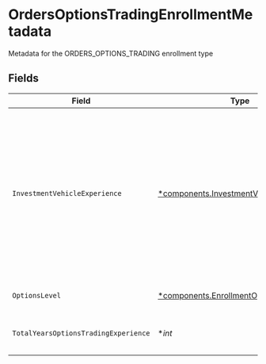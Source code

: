# OrdersOptionsTradingEnrollmentMetadata

Metadata for the ORDERS_OPTIONS_TRADING enrollment type


## Fields

| Field                                                                                                                                                         | Type                                                                                                                                                          | Required                                                                                                                                                      | Description                                                                                                                                                   | Example                                                                                                                                                       |
| ------------------------------------------------------------------------------------------------------------------------------------------------------------- | ------------------------------------------------------------------------------------------------------------------------------------------------------------- | ------------------------------------------------------------------------------------------------------------------------------------------------------------- | ------------------------------------------------------------------------------------------------------------------------------------------------------------- | ------------------------------------------------------------------------------------------------------------------------------------------------------------- |
| `InvestmentVehicleExperience`                                                                                                                                 | [*components.InvestmentVehicleExperience](../../models/components/investmentvehicleexperience.md)                                                             | :heavy_minus_sign:                                                                                                                                            | This captures a user's experience with investment vehicles. It includes details such as the user's average annual trade count for various investment vehicles |                                                                                                                                                               |
| `OptionsLevel`                                                                                                                                                | [*components.EnrollmentOptionsLevel](../../models/components/enrollmentoptionslevel.md)                                                                       | :heavy_minus_sign:                                                                                                                                            | Requested options level                                                                                                                                       | OPTIONS_LEVEL_2_LONG_OPTIONS                                                                                                                                  |
| `TotalYearsOptionsTradingExperience`                                                                                                                          | **int*                                                                                                                                                        | :heavy_minus_sign:                                                                                                                                            | Total years of options trading experience                                                                                                                     | 0                                                                                                                                                             |